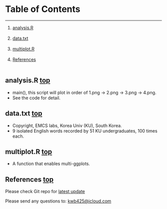 # Table of Contents <a name="anchor_main"></a>
---
1. [analysis.R](#anchor_1) <br></br>
2. [data.txt](#anchor_2) <br></br>
3. [multiplot.R](#anchor_3) <br></br>
4. [References](#anchor_ref) <br></br>

## analysis.R <a name="anchor_1"></a> [top](#anchor_main)
* main(), this script will plot in order of 1.png -> 2.png -> 3.png -> 4.png.
* See the code for detail.

## data.txt <a name="anchor_2"></a> [top](#anchor_main)
* Copyright, EMCS labs, Korea Univ (KU), South Korea.
* 9 isolated English words recorded by 51 KU undergraduates, 100 times each. 

## multiplot.R <a name="anchor_3"></a> [top](#anchor_main)
* A function that enables multi-ggplots.

## References <a name="anchor_ref"></a> [top](#anchor_main)
Please check Git repo for [latest update][1]

Please send any questions to: <kwb425@icloud.com>

<!--Links to addresses, reference Markdowns-->
[1]: https://github.com/kwb425/Vowel_Plotting.git
<!--Links to images, reference Markdowns-->
